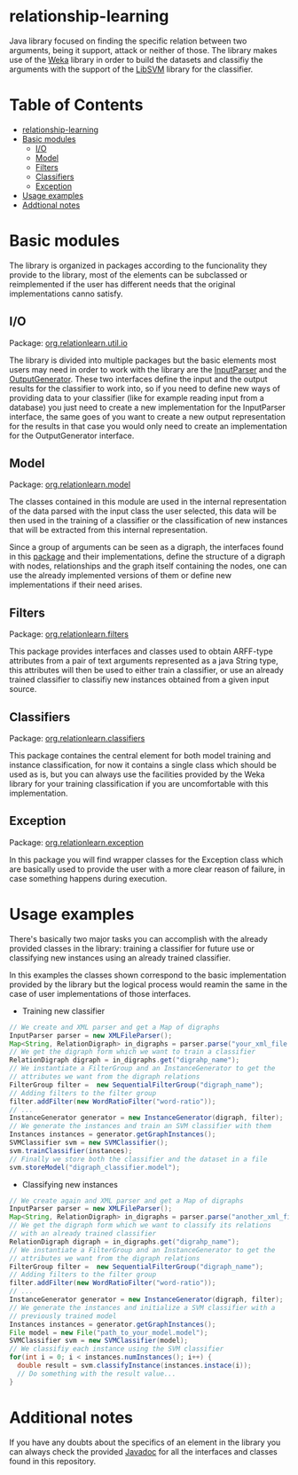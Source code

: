 # relationship-learning
Java library focused on finding the specific relation between two arguments, 
being it support, attack or neither of those. The library makes use of the 
[Weka](http://www.cs.waikato.ac.nz/ml/weka/) library in order to build the 
datasets and classifiy the arguments with the support of the 
[LibSVM](http://www.csie.ntu.edu.tw/~cjlin/libsvm/) library for the classifier.

# Table of Contents
- [relationship-learning](#relationship-learning)
- [Basic modules](#basic-modules)
  - [I/O](#io)
  - [Model](#model)
  - [Filters](#filters)
  - [Classifiers](#classifiers)
  - [Exception](#exception)
- [Usage examples](#usage-examples)
- [Addtional notes](#additional-notes)

# Basic modules
The library is organized in packages according to the funcionality they provide 
to the library, most of the elements can be subclassed or reimplemented if the 
user has different needs that the original implementations canno satisfy.
## I/O
Package: [org.relationlearn.util.io](../master/src/org/relationlearn/util/io)

The library is divided into multiple packages but the basic elements most users 
may need in order to work with the library are the 
[InputParser](../master/src/org/relationlearn/util/io/InputParser.java) and the 
[OutputGenerator](../master/src/org/relationlearn/util/io/OutputGenerator.java). 
These two interfaces define the input and the output results for the classifier 
to work into, so if you need to define new ways of providing data to your 
classifier (like for example reading input from a database) you just need to 
create a new implementation for the InputParser interface, the same goes of you 
want to create a new output representation for the results in that case you 
would only need to create an implementation for the OutputGenerator interface.
## Model
Package: [org.relationlearn.model](../master/src/org/relationlearn/model)

The classes contained in this module are used in the internal representation of 
the data parsed with the input class the user selected, this data will be then 
used in the training of a classifier or the classification of new instances that 
will be extracted from this internal representation.

Since a group of arguments can be seen as a digraph, the interfaces found in 
this [package](../master/src/org/relationlearn/model) and their implementations, 
define the structure of a digraph with nodes, relationships and the graph itself 
containing the nodes, one can use the already implemented versions of them or 
define new implementations if their need arises.
## Filters
Package: [org.relationlearn.filters](../master/src/org/relationlearn/filters)

This package provides interfaces and classes used to obtain ARFF-type attributes 
from a pair of text arguments represented as a java String type, this attributes 
will then be used to either train a classifier, or use an already trained 
classifier to classifiy new instances obtained from a given input source.
## Classifiers
Package: [org.relationlearn.classifiers](../master/src/org/relationlearn/classifiers)

This package containes the central element for both model training and instance 
classification, for now it contains a single class which should be used as is, 
but you can always use the facilities provided by the Weka library for your 
training classification if you are uncomfortable with this implementation.
## Exception
Package: [org.relationlearn.exception](../master/src/org/relationlearn/classifiers)

In this package you will find wrapper classes for the Exception class which are 
basically used to provide the user with a more clear reason of failure, in case 
something happens during execution.

# Usage examples
There's basically two major tasks you can accomplish with the already provided 
classes in the library: training a classifier for future use or classifying new 
instances using an already trained classifier.

In this examples the classes shown correspond to the basic implementation 
provided by the library but the logical process would reamin the same in the 
case of user implementations of those interfaces.

* Training new classifier

```Java
// We create and XML parser and get a Map of digraphs
InputParser parser = new XMLFileParser();
Map<String, RelationDigraph> in_digraphs = parser.parse("your_xml_file.xml");
// We get the digraph form which we want to train a classifier
RelationDigraph digraph = in_digraphs.get("digrahp_name");
// We instantiate a FilterGroup and an InstanceGenerator to get the 
// attributes we want from the digraph relations
FilterGroup filter =  new SequentialFilterGroup("digraph_name");
// Adding filters to the filter group
filter.addFilter(new WordRatioFilter("word-ratio"));
// ...
InstanceGenerator generator = new InstanceGenerator(digraph, filter);
// We generate the instances and train an SVM classifier with them
Instances instances = generator.getGraphInstances();
SVMClassifier svm = new SVMClassifier();
svm.trainClassifier(instances);
// Finally we store both the classifier and the dataset in a file
svm.storeModel("digraph_classifier.model");
```

* Classifying new instances

```Java
// We create again and XML parser and get a Map of digraphs
InputParser parser = new XMLFileParser();
Map<String, RelationDigraph> in_digraphs = parser.parse("another_xml_file.xml");
// We get the digraph form which we want to classify its relations
// with an already trained classifier
RelationDigraph digraph = in_digraphs.get("digrahp_name");
// We instantiate a FilterGroup and an InstanceGenerator to get the 
// attributes we want from the digraph relations
FilterGroup filter =  new SequentialFilterGroup("digraph_name");
// Adding filters to the filter group
filter.addFilter(new WordRatioFilter("word-ratio"));
// ...
InstanceGenerator generator = new InstanceGenerator(digraph, filter);
// We generate the instances and initialize a SVM classifier with a
// previously trained model
Instances instances = generator.getGraphInstances();
File model = new File("path_to_your_model.model");
SVMClassifier svm = new SVMClassifier(model);
// We classifiy each instance using the SVM classifier
for(int i = 0; i < instances.numInstances(); i++) {
  double result = svm.classifyInstance(instances.instace(i));
  // Do something with the result value...
}
```
# Additional notes
If you have any doubts about the specifics of an element in the library you can 
always check the provided [Javadoc](../master/dist/javadoc/index.html) for all 
the interfaces and classes found in this repository.

